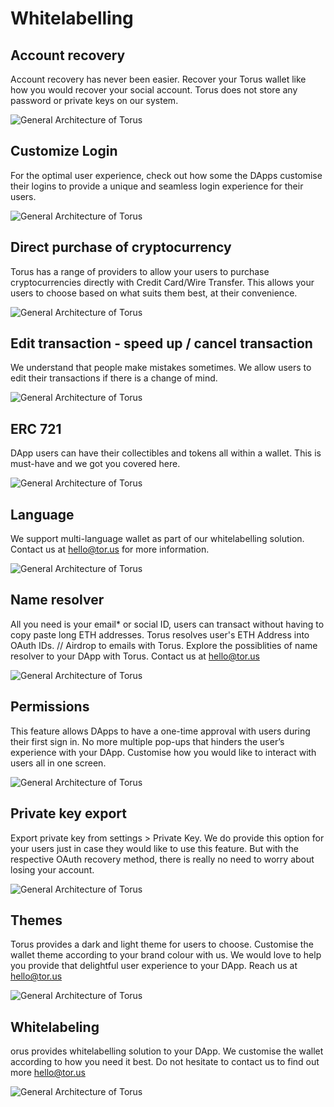 # Whitelabelling

## Account recovery

Account recovery has never been easier. Recover your Torus wallet like how you would recover your social account. Torus does not store any password or private keys on our system.

![General Architecture of Torus](https://github.com/torusresearch/documentation/tree/9659ddcf934e3e5648ad0897b81e25b105372054/.gitbook/assets/AccountRecovery.png)

## Customize Login

For the optimal user experience, check out how some the DApps customise their logins to provide a unique and seamless login experience for their users.

![General Architecture of Torus](https://github.com/torusresearch/documentation/tree/9659ddcf934e3e5648ad0897b81e25b105372054/.gitbook/assets/CustomiseLogin.png)

## Direct purchase of cryptocurrency

Torus has a range of providers to allow your users to purchase cryptocurrencies directly with Credit Card/Wire Transfer. This allows your users to choose based on what suits them best, at their convenience.

![General Architecture of Torus](https://github.com/torusresearch/documentation/tree/9659ddcf934e3e5648ad0897b81e25b105372054/.gitbook/assets/DirectPurchaseOfCryptocurrency.png)

## Edit transaction - speed up / cancel transaction

We understand that people make mistakes sometimes. We allow users to edit their transactions if there is a change of mind.

![General Architecture of Torus](https://github.com/torusresearch/documentation/tree/9659ddcf934e3e5648ad0897b81e25b105372054/.gitbook/assets/EditTransaction.png)

## ERC 721

DApp users can have their collectibles and tokens all within a wallet. This is must-have and we got you covered here.

![General Architecture of Torus](https://github.com/torusresearch/documentation/tree/9659ddcf934e3e5648ad0897b81e25b105372054/.gitbook/assets/ERC721.png)

## Language

We support multi-language wallet as part of our whitelabelling solution. Contact us at hello@tor.us for more information.

![General Architecture of Torus](https://github.com/torusresearch/documentation/tree/9659ddcf934e3e5648ad0897b81e25b105372054/.gitbook/assets/Language.png)

## Name resolver

All you need is your email\* or social ID, users can transact without having to copy paste long ETH addresses. Torus resolves user's ETH Address into OAuth IDs. // Airdrop to emails with Torus. Explore the possiblities of name resolver to your DApp with Torus. Contact us at hello@tor.us

![General Architecture of Torus](https://github.com/torusresearch/documentation/tree/9659ddcf934e3e5648ad0897b81e25b105372054/.gitbook/assets/NameResolver.png)

## Permissions

This feature allows DApps to have a one-time approval with users during their first sign in. No more multiple pop-ups that hinders the user’s experience with your DApp. Customise how you would like to interact with users all in one screen.

![General Architecture of Torus](https://github.com/torusresearch/documentation/tree/9659ddcf934e3e5648ad0897b81e25b105372054/.gitbook/assets/Permissions.png)

## Private key export

Export private key from settings &gt; Private Key. We do provide this option for your users just in case they would like to use this feature. But with the respective OAuth recovery method, there is really no need to worry about losing your account.

![General Architecture of Torus](https://github.com/torusresearch/documentation/tree/9659ddcf934e3e5648ad0897b81e25b105372054/.gitbook/assets/PrivateKeyExport.png)

## Themes

Torus provides a dark and light theme for users to choose. Customise the wallet theme according to your brand colour with us. We would love to help you provide that delightful user experience to your DApp. Reach us at hello@tor.us

![General Architecture of Torus](https://github.com/torusresearch/documentation/tree/9659ddcf934e3e5648ad0897b81e25b105372054/.gitbook/assets/Themes.png)

## Whitelabeling

orus provides whitelabelling solution to your DApp. We customise the wallet according to how you need it best. Do not hesitate to contact us to find out more hello@tor.us

![General Architecture of Torus](https://github.com/torusresearch/documentation/tree/9659ddcf934e3e5648ad0897b81e25b105372054/.gitbook/assets/Whitelabeling.png)

